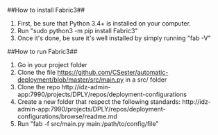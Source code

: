 ##How to install Fabric3##

1. First, be sure that Python 3.4+ is installed on your computer.
2. Run "sudo python3 -m pip install Fabric3"
3. Once it's done, be sure it's well installed by simply running "fab -V"

##How to run Fabric3##

1. Go in your project folder
2. Clone the file https://github.com/CSester/automatic-deployment/blob/master/src/main.py in a src/ folder
3. Clone the repo http://idz-admin-app:7990/projects/DPLY/repos/deployment-configurations
4. Create a new folder that respect the following standards: http://idz-admin-app:7990/projects/DPLY/repos/deployment-configurations/browse/readme.md
5. Run "fab -f src/main.py main:/path/to/config/file"

